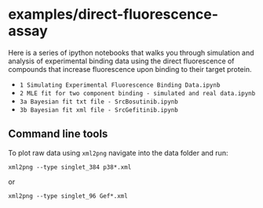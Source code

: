 # examples/direct-fluorescence-assay

Here is a series of ipython notebooks that walks you through simulation and analysis of experimental binding data using the direct fluorescence of compounds that increase fluorescence upon binding to their target protein.

 - `1 Simulating Experimental Fluorescence Binding Data.ipynb`
 - `2 MLE fit for two component binding - simulated and real data.ipynb`
 - `3a Bayesian fit txt file - SrcBosutinib.ipynb`
 - `3b Bayesian fit xml file - SrcGefitinib.ipynb`

## Command line tools

To plot raw data using `xml2png` navigate into the data folder and run:

 `xml2png --type singlet_384 p38*.xml`

 or

 `xml2png --type singlet_96 Gef*.xml`



